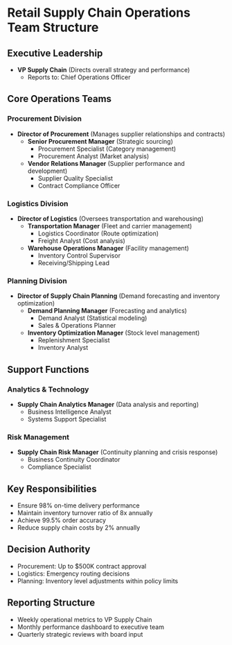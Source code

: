 # Retail Supply Chain Operations Team Structure

## Executive Leadership
- **VP Supply Chain** (Directs overall strategy and performance)
  - Reports to: Chief Operations Officer

## Core Operations Teams

### Procurement Division
- **Director of Procurement** (Manages supplier relationships and contracts)
  - **Senior Procurement Manager** (Strategic sourcing)
    - Procurement Specialist (Category management)
    - Procurement Analyst (Market analysis)
  - **Vendor Relations Manager** (Supplier performance and development)
    - Supplier Quality Specialist
    - Contract Compliance Officer

### Logistics Division
- **Director of Logistics** (Oversees transportation and warehousing)
  - **Transportation Manager** (Fleet and carrier management)
    - Logistics Coordinator (Route optimization)
    - Freight Analyst (Cost analysis)
  - **Warehouse Operations Manager** (Facility management)
    - Inventory Control Supervisor
    - Receiving/Shipping Lead

### Planning Division
- **Director of Supply Chain Planning** (Demand forecasting and inventory optimization)
  - **Demand Planning Manager** (Forecasting and analytics)
    - Demand Analyst (Statistical modeling)
    - Sales & Operations Planner
  - **Inventory Optimization Manager** (Stock level management)
    - Replenishment Specialist
    - Inventory Analyst

## Support Functions

### Analytics & Technology
- **Supply Chain Analytics Manager** (Data analysis and reporting)
  - Business Intelligence Analyst
  - Systems Support Specialist

### Risk Management
- **Supply Chain Risk Manager** (Continuity planning and crisis response)
  - Business Continuity Coordinator
  - Compliance Specialist

## Key Responsibilities
- Ensure 98% on-time delivery performance
- Maintain inventory turnover ratio of 8x annually
- Achieve 99.5% order accuracy
- Reduce supply chain costs by 2% annually

## Decision Authority
- Procurement: Up to $500K contract approval
- Logistics: Emergency routing decisions
- Planning: Inventory level adjustments within policy limits

## Reporting Structure
- Weekly operational metrics to VP Supply Chain
- Monthly performance dashboard to executive team
- Quarterly strategic reviews with board input